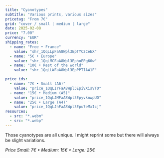 ```yaml
---
title: "Cyanotypes"
subtitle: "Various prints, various sizes"
pricetag: "From 7€"
grid: "cover / small | medium | large"
date: 2025-02-08
price: "7.00"
currency: "EUR"
shipping_rates:
  - name: "Free • France"
    value: "shr_1QqLLpFaA8Wpl3EpTYC2CeEX"
  - name: "5€ • Europe"
    value: "shr_1QqLMCFaA8Wpl3EphoEPg60w"
  - name: "10€ • Rest of the world"
    value: "shr_1QqLLWFaA8Wpl3EpPPTIAW1F"

price_ids:
  - name: "7€ • Small (A6)"
    value: "price_1QqLIrFaA8Wpl3EpiVXisVTO"
  - name: "15€ • Medium (A5)"
    value: "price_1QqLJMFaA8Wpl3EpyvknwpUO"
  - name: "25€ • Large (A4)"
    value: "price_1QqLJhFaA8Wpl3Epu7eMxIcj"
resources:
  - src: "*.webm"
  - src: "*.webp"
---
```


Those cyanotypes are all unique. 
I might reprint some but there will always be slight variations.

*Price Small: 7€ • Medium: 15€ • Large: 25€*

